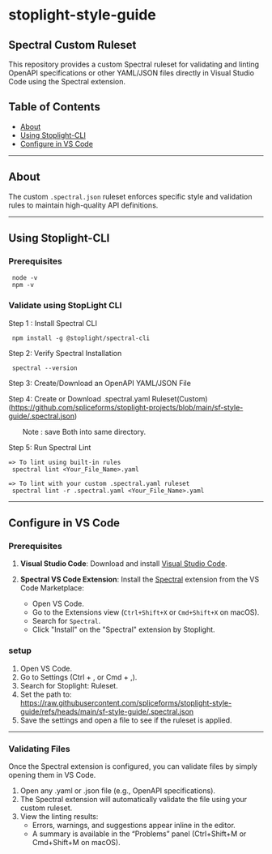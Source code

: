# stoplight-style-guide

## Spectral Custom Ruleset

This repository provides a custom Spectral ruleset for validating and linting OpenAPI specifications or other YAML/JSON files directly in Visual Studio Code using the Spectral extension.

## Table of Contents

- [About](#about)
- [Using Stoplight-CLI](#using-stoplight-cli)
- [Configure in VS Code](#configure-in-vs-code)

---

## About

The custom `.spectral.json` ruleset enforces specific style and validation rules to maintain high-quality API definitions.

---

## Using Stoplight-CLI

 ### Prerequisites
 
 	 node -v
 	 npm -v

 ### Validate using StopLight CLI
 Step 1 : Install Spectral CLI

	 npm install -g @stoplight/spectral-cli

Step 2: Verify Spectral Installation

	 spectral --version

Step 3: Create/Download an OpenAPI YAML/JSON File

Step 4: Create or Download .spectral.yaml Ruleset(Custom)(https://github.com/spliceforms/stoplight-projects/blob/main/sf-style-guide/.spectral.json)

  Note : save Both into same directory.

Step 5: Run Spectral Lint

  	=> To lint using built-in rules
  	 spectral lint <Your_File_Name>.yaml

  	=> To lint with your custom .spectral.yaml ruleset
	 spectral lint -r .spectral.yaml <Your_File_Name>.yaml

---
## Configure in VS Code

### Prerequisites

1. **Visual Studio Code**:
   Download and install [Visual Studio Code](https://code.visualstudio.com/).

2. **Spectral VS Code Extension**:
   Install the [Spectral](https://marketplace.visualstudio.com/items?itemName=stoplight.spectral) extension from the VS Code Marketplace:
   - Open VS Code.
   - Go to the Extensions view (`Ctrl+Shift+X` or `Cmd+Shift+X` on macOS).
   - Search for `Spectral`.
   - Click "Install" on the "Spectral" extension by Stoplight.

 ### setup

  1.	Open VS Code.
  2.	Go to Settings (Ctrl + , or Cmd + ,).
  3.	Search for Stoplight: Ruleset.
  4.	Set the path to:  https://raw.githubusercontent.com/spliceforms/stoplight-style-guide/refs/heads/main/sf-style-guide/.spectral.json
  5.	Save the settings and open a file to see if the ruleset is applied.

---
 ### Validating Files

Once the Spectral extension is configured, you can validate files by simply opening them in VS Code.

   1. Open any .yaml or .json file (e.g., OpenAPI specifications).
   2. The Spectral extension will automatically validate the file using your custom ruleset.
   3. View the linting results:
	    - Errors, warnings, and suggestions appear inline in the editor.
	    - A summary is available in the “Problems” panel (Ctrl+Shift+M or Cmd+Shift+M on macOS).



